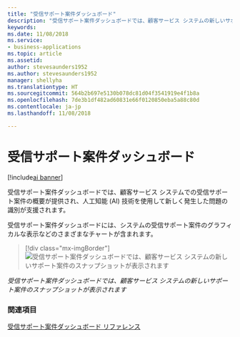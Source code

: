 ```yaml
---
title: "受信サポート案件ダッシュボード"
description: "受信サポート案件ダッシュボードでは、顧客サービス システムの新しいサポート案件のスナップショットが表示されます。"
keywords: 
ms.date: 11/08/2018
ms.service:
- business-applications
ms.topic: article
ms.assetid: 
author: stevesaunders1952
ms.author: stevesaunders1952
manager: shellyha
ms.translationtype: HT
ms.sourcegitcommit: 564b2b697e5130b078dc81d04f3541919e4f1b8a
ms.openlocfilehash: 7de3b1df482ad60831e66f0120850eba5a88c80d
ms.contentlocale: ja-jp
ms.lasthandoff: 11/08/2018

---
```


# <a name="incoming-cases-dashboard"></a>受信サポート案件ダッシュボード

[!include[ai banner](../includes/ai.md)] 

受信サポート案件ダッシュボードでは、顧客サービス システムでの受信サポート案件の概要が提供され、人工知能 (AI) 技術を使用して新しく発生した問題の識別が支援されます。

受信サポート案件ダッシュボードには、システムの受信サポート案件のグラフィカルな表示などのさまざまなチャートが含まれます。 

> [!div class="mx-imgBorder"]
> ![受信サポート案件ダッシュボードでは、顧客サービス システムの新しいサポート案件のスナップショットが表示されます](media/incoming-cases-dashboard.png "受信サポート案件ダッシュボードでは、顧客サービス システムの新しいサポート案件のスナップショットが表示されます")

*受信サポート案件ダッシュボードでは、顧客サービス システムの新しいサポート案件のスナップショットが表示されます*

### <a name="see-also"></a>関連項目
[受信サポート案件ダッシュボード リファレンス](https://docs.microsoft.com/dynamics365/ai/customer-service-insights/dashboard-incoming-cases)

